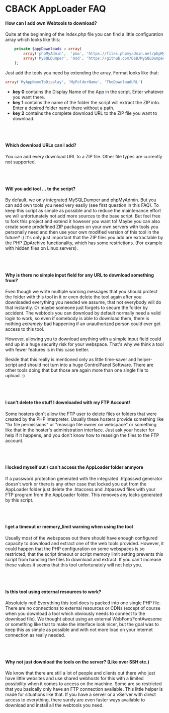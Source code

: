 # CBACK AppLoader FAQ

#### How can I add own Webtools to download?
Quite at the beginning of the _index.php_ file you can find a little configuration array which looks
like this:
```php
	private $appDownloads = array(
		array('phpMyAdmin',  'pma', 'https://files.phpmyadmin.net/phpMyAdmin/4.8.0/phpMyAdmin-4.8.0-all-languages.zip'),
		array('MySQLDumper', 'msd', 'https://github.com/DSB/MySQLDumper/archive/master.zip')
	);
```
 	
Just add the tools you need by extending the array. Format looks like that:
```php
array('MyAppNameToDisplay', 'MyFolderName', 'TheDownloadURL')
```

- **key 0** contains the Display Name of the App in the script. Enter whatever you want there.
- **key 1** contains the name of the folder the script will extract the ZIP into. Enter a desired folder name there without a path.
- **key 2** contains the complete download URL to the ZIP file you want to download.

<br /><br />

#### Which download URLs can I add?
You can add every download URL to a ZIP file. Other file types are currently not supported.

<br /><br />

#### Will you add tool ... to the script?
By default, we only integrated MySQLDumper and phpMyAdmin. But you can add own tools you need very
easily (see first question in this FAQ). To keep this script as simple as possible and to reduce the
maintenance effort we will unfortunately not add more sources to the base script. But feel free to fork
this project and extend it however you want to! Maybe you can also create some predefined ZIP packages
on your own servers with tools you personally need and then use your own modified version of this tool
in the future? :) It's only just important that the ZIP files you add are extractable by the PHP
ZipArchive functionality, which has some restrictions. (For example with hidden files on Linux servers).

<br /><br />

#### Why is there no simple input field for any URL to download something from?
Even though we write multiple warning messages that you should protect the folder with this tool in it or
even delete the tool again after you downloaded everything you needed we assume, that not everybody will
do that instantly. Or maybe someone just forgets to secure the folder by accident. The webtools you can
download by default normally need a valid login to work, so even if somebody is able to download them,
there is nothing _extremely_ bad happening if an unauthorized person could ever get access to this tool.

However, allowing you to download anything with a simple input field could end up in a huge security risk
for your webspace. That's why we think a tool with fewer features is in this case better.

Beside that this really is mentioned only as little time-saver and helper-script and should not turn into
a huge ControlPanel Software. There are other tools doing that but those are again more than one single file
to upload. :)

<br /><br />

#### I can't delete the stuff I downloaded with my FTP Account!
Some hosters don't allow the FTP user to delete files or folders that were created by the PHP
interpreter. Usually these hosters provide something like "fix file permissions" or "reassign file
owner on webspace" or something like that in the hoster's administration interface. Just ask your
hoster for help if it happens, and you don't know how to reassign the files to the FTP account.

<br /><br />

#### I locked myself out / can't access the AppLoader folder anmyore
If a password protection generated with the integrated .htpasswd generator doesn't work or there is
any other case that locked you out from the AppLoader folder just delete the .htaccess and .htpasswd
files with your FTP program from the AppLoader folder. This removes any locks generated by this script. 

<br /><br />

#### I get a timeout or memory_limit warning when using the tool
Usually most of the webspaces out there should have enough configured capacity to download and extract
one of the web tools provided. However, it could happen that the PHP configuration on some webspaces is
so restricted, that the script timeout or script memory limit setting prevents this script from handling
the files to download and extract. If you can't increase these values it seems that this tool unfortunately
will not help you.

<br /><br />

#### Is this tool using external resources to work?
Absolutely not! Everything this tool does is packed into one single PHP file. There are no connections
to external resources or CDNs (except of course when you download a tool which obviously needs to
connect to the download file). We thought about using an external WebFont/FontAwesome or something like
that to make the interface look nicer, but the goal was to keep this as simple as possible and with not
more load on your internet connection as really needed.

<br /><br />

#### Why not just download the tools on the server? (Like over SSH etc.)
We know that there are still a lot of people and clients out there who just have little websites and
use shared webhosts for this with a limited possibility when it comes to access on the machine. Some
are so restricted that you basically only have an FTP connection available. This little helper is made
for situations like that. If you have a server or a vServer with direct access to everything, there
surely are even faster ways available to download and install all the webtools you need.